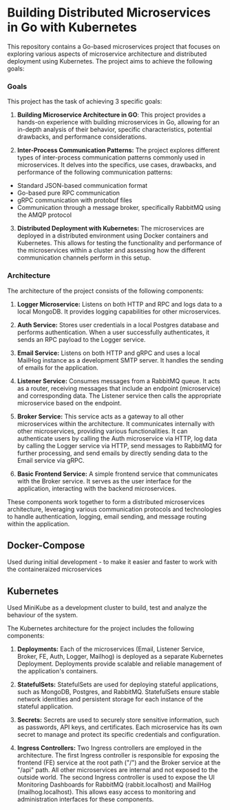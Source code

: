 # Building Distributed Microservices in Go with Kubernetes

This repository contains a Go-based microservices project that focuses on exploring various aspects of microservice architecture and distributed deployment using Kubernetes. The project aims to achieve the following goals:

### Goals

This project has the task of achieving 3 specific goals:

1. **Building Microservice Architecture in GO**: This project provides a hands-on experience with building microservices in Go, allowing for an in-depth analysis of their behavior, specific characteristics, potential drawbacks, and performance considerations.

2. **Inter-Process Communication Patterns:** The project explores different types of inter-process communication patterns commonly used in microservices. It delves into the specifics, use cases, drawbacks, and performance of the following communication patterns:

- Standard JSON-based communication format
-  Go-based pure RPC communication
- gRPC communication with protobuf files
- Communication through a message broker, specifically RabbitMQ using the AMQP protocol

3. **Distributed Deployment with Kubernetes:** The microservices are deployed in a distributed environment using Docker containers and Kubernetes. This allows for testing the functionality and performance of the microservices within a cluster and assessing how the different communication channels perform in this setup.

### Architecture

The architecture of the project consists of the following components:

1. **Logger Microservice:** Listens on both HTTP and RPC and logs data to a local MongoDB. It provides logging capabilities for other microservices.

2. **Auth Service:** Stores user credentials in a local Postgres database and performs authentication. When a user successfully authenticates, it sends an RPC payload to the Logger service.

3. **Email Service:** Listens on both HTTP and gRPC and uses a local MailHog instance as a development SMTP server. It handles the sending of emails for the application.

4. **Listener Service:** Consumes messages from a RabbitMQ queue. It acts as a router, receiving messages that include an endpoint (microservice) and corresponding data. The Listener service then calls the appropriate microservice based on the endpoint.

5. **Broker Service:** This service acts as a gateway to all other microservices within the architecture. It communicates internally with other microservices, providing various functionalities. It can authenticate users by calling the Auth microservice via HTTP, log data by calling the Logger service via HTTP, send messages to RabbitMQ for further processing, and send emails by directly sending data to the Email service via gRPC.

6. **Basic Frontend Service:** A simple frontend service that communicates with the Broker service. It serves as the user interface for the application, interacting with the backend microservices.

These components work together to form a distributed microservices architecture, leveraging various communication protocols and technologies to handle authentication, logging, email sending, and message routing within the application.

## Docker-Compose
Used during initial development - to make it easier and faster to work with the containeraized microservices

## Kubernetes

Used MiniKube as a development cluster to build, test and analyze the behaviour of the system.

The Kubernetes architecture for the project includes the following components:

1. **Deployments:** Each of the microservices (Email, Listener Service, Broker, FE, Auth, Logger, Mailhog) is deployed as a separate Kubernetes Deployment. Deployments provide scalable and reliable management of the application's containers.

2. **StatefulSets:** StatefulSets are used for deploying stateful applications, such as MongoDB, Postgres, and RabbitMQ. StatefulSets ensure stable network identities and persistent storage for each instance of the stateful application.

3. **Secrets:** Secrets are used to securely store sensitive information, such as passwords, API keys, and certificates. Each microservice has its own secret to manage and protect its specific credentials and configuration.

4. **Ingress Controllers:** Two Ingress controllers are employed in the architecture. The first Ingress controller is responsible for exposing the frontend (FE) service at the root path ("/") and the Broker service at the "/api" path. All other microservices are internal and not exposed to the outside world. The second Ingress controller is used to expose the UI Monitoring Dashboards for RabbitMQ (rabbit.localhost) and MailHog (mailhog.localhost). This allows easy access to monitoring and administration interfaces for these components.
